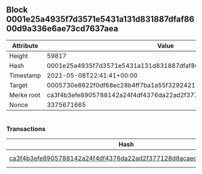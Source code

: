 ## Block 0001e25a4935f7d3571e5431a131d831887dfaf8600d9a336e6ae73cd7637aea

Attribute | Value
--- | ---
Height | 59817
Hash | 0001e25a4935f7d3571e5431a131d831887dfaf8600d9a336e6ae73cd7637aea
Timestamp | 2021-05-08T22:41:41+00:00
Target | 0005730e8622f0df68ec28b4ff7ba1a55f32924210011fd7bf11b91482ad778c
Merke root | ca3f4b3efe8905788142a24f4df4376da22ad2f377128d8acaec730d7965427b
Nonce | 3375671665

```

```

### Transactions

Hash | Amount
--- | ---
[ca3f4b3efe8905788142a24f4df4376da22ad2f377128d8acaec730d7965427b](ca3f4b3efe8905788142a24f4df4376da22ad2f377128d8acaec730d7965427b.md) | 10.00000000 SKEPTI 
